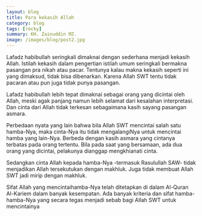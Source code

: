 ```yaml
---
layout: blog
title: Para kekasih Allah
category: blog
tags: [rocky]  
summary: KH. Zainuddin MZ.
image: /images/blog/post2.jpg
---
```


Lafadz habibullah seringkali dimaknai dengan sederhana menjadi kekasih Allah. Istilah kekasih dalam pengertian istilah umum seringkali bermakna pasangan pra nikah atau pacar. Tentunya kalau makna kekasih seperti ini yang dimaksud, tidak bisa dibenarkan. Karena Allah SWT tentu tidak pacaran atau pun juga tidak punya pasangan.

Lafadz habibullah lebih tepat dimaknai sebagai orang yang dicintai oleh Allah, meski agak panjang namun lebih selamat dari kesalahan interpretasi. Dan cinta dari Allah tidak terkesan sebagaimana kasih sayang pasangan asmara.

Perbedaan nyata yang lain bahwa bila Allah SWT mencintai salah satu hamba-Nya, maka cinta-Nya itu tidak mengalangiNya untuk mencintai hamba yang lain-Nya. Berbeda dengan kasih asmara yang cintanya terbatas pada orang tertentu. Bila pada saat yang bersamaan, ada dua orang yang dicintai, pelakunya dianggap mengkhianati cinta.

Sedangkan cinta Allah kepada hamba-Nya -termasuk Rasulullah SAW- tidak menjadikan Allah tersekutukan dengan makhluk. Juga tidak membuat Allah SWT jadi mirip dengan makhluk.

Sifat Allah yang mencintaihamba-Nya telah ditetapkan di dalam Al-Quran Al-Kariem dalam banyak kesempatan. Ada banyak kriteria dan sifat hamba-hamba-Nya yang secara tegas menjadi sebab bagi Allah SWT untuk mencintainya




